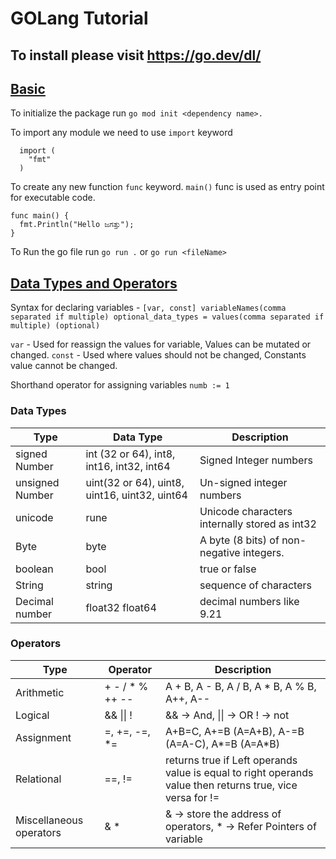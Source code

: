 # GOLang Tutorial

## To install please visit <https://go.dev/dl/>

## [Basic](./basics/basic.go)

To initialize the package run `go mod init <dependency name>.`

To import any module we need to use `import` keyword

```golang
  import (
    "fmt"
  )
```

To create any new function `func` keyword. `main()` func is used as entry point for executable code.

```golang
func main() {
  fmt.Println("Hello ಜಗತ್ತು");
}
```

To Run the go file run `go run .` or `go run <fileName>`

## [Data Types and Operators](./basics/dataTypes.go)

Syntax for declaring variables - `[var, const] variableNames(comma separated if multiple) optional_data_types = values(comma separated if multiple) (optional)`

`var` - Used for reassign the values for variable, Values can be mutated or changed.
`const` - Used where values should not be changed, Constants value cannot be changed.

Shorthand operator for assigning variables `numb := 1`

### Data Types

| Type  | Data Type | Description |
| --- | --- | --- |
| signed Number | int (32 or 64), int8, int16, int32, int64 | Signed Integer numbers |
| unsigned Number | uint(32 or 64), uint8, uint16, uint32, uint64| Un-signed integer numbers |
| unicode  | rune | Unicode characters internally stored as int32 |
| Byte | byte | A byte (8 bits) of non-negative integers. |
| boolean | bool | true or false |
| String | string | sequence of characters |
| Decimal number | float32 float64 | decimal numbers like 9.21 |

### Operators

| Type | Operator | Description |
| --- | --- | --- |
| Arithmetic | + - / * % ++ -- | A + B, A - B, A / B, A * B, A % B, A++, A-- |
| Logical | && \|\| ! | && -> And, \|\| -> OR ! -> not |
| Assignment | =, +=, -=, *= | A+B=C, A+=B (A=A+B), A-=B (A=A-C), A*=B (A=A*B) |
| Relational | ==, != | returns true if Left operands value is equal to right operands value then returns true, vice versa for != |
| Miscellaneous operators | & * | & -> store the address of operators, * -> Refer Pointers of variable |

